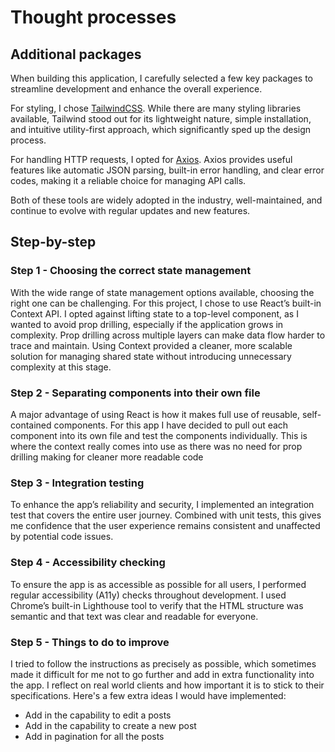 # Thought processes

## Additional packages

When building this application, I carefully selected a few key packages to streamline development and enhance the overall experience.

For styling, I chose [TailwindCSS](https://tailwindcss.com/). While there are many styling libraries available, Tailwind stood out for its lightweight nature, simple installation, and intuitive utility-first approach, which significantly sped up the design process.

For handling HTTP requests, I opted for [Axios](https://axios-http.com/). Axios provides useful features like automatic JSON parsing, built-in error handling, and clear error codes, making it a reliable choice for managing API calls.

Both of these tools are widely adopted in the industry, well-maintained, and continue to evolve with regular updates and new features.

## Step-by-step

### Step 1 - Choosing the correct state management

With the wide range of state management options available, choosing the right one can be challenging. For this project, I chose to use React’s built-in Context API. I opted against lifting state to a top-level component, as I wanted to avoid prop drilling, especially if the application grows in complexity. Prop drilling across multiple layers can make data flow harder to trace and maintain. Using Context provided a cleaner, more scalable solution for managing shared state without introducing unnecessary complexity at this stage.

### Step 2 - Separating components into their own file

A major advantage of using React is how it makes full use of reusable, self-contained components. For this app I have decided to pull out each component into its own file and test the components individually. This is where the context really comes into use as there was no need for prop drilling making for cleaner more readable code

### Step 3 - Integration testing

To enhance the app’s reliability and security, I implemented an integration test that covers the entire user journey. Combined with unit tests, this gives me confidence that the user experience remains consistent and unaffected by potential code issues.

### Step 4 - Accessibility checking

To ensure the app is as accessible as possible for all users, I performed regular accessibility (A11y) checks throughout development. I used Chrome’s built-in Lighthouse tool to verify that the HTML structure was semantic and that text was clear and readable for everyone.

### Step 5 - Things to do to improve

I tried to follow the instructions as precisely as possible, which sometimes made it difficult for me not to go further and add in extra functionality into the app. I reflect on real world clients and how important it is to stick to their specifications.
Here's a few extra ideas I would have implemented:

- Add in the capability to edit a posts
- Add in the capability to create a new post
- Add in pagination for all the posts
